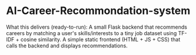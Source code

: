 # AI-Career-Recommondation-system
What this delivers (ready-to-run):  A small Flask backend that recommends careers by matching a user's skills/interests to a tiny job dataset using TF-IDF + cosine similarity.  A simple static frontend (HTML + JS + CSS) that calls the backend and displays recommendations.  
